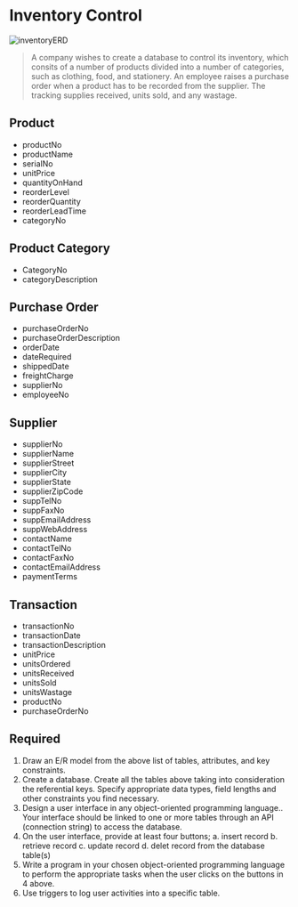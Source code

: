 # Inventory Control
![inventoryERD](https://github.com/user-attachments/assets/17cb9569-a766-4db1-80c6-7bdd1d8d0270)

> A company wishes to create a database to control its inventory,
which consits of a number of products divided into a number of categories,
such as clothing, food, and stationery. An employee raises a purchase order
when a product has to be recorded from the supplier.
The tracking supplies received, units sold, and any wastage.

## Product
* productNo
* productName
* serialNo
* unitPrice
* quantityOnHand
* reorderLevel
* reorderQuantity
* reorderLeadTime
* categoryNo

## Product Category
* CategoryNo
* categoryDescription

## Purchase Order
* purchaseOrderNo
* purchaseOrderDescription
* orderDate
* dateRequired
* shippedDate
* freightCharge
* supplierNo
* employeeNo

## Supplier
* supplierNo
* supplierName
* supplierStreet
* supplierCity
* supplierState
* supplierZipCode
* suppTelNo
* suppFaxNo
* suppEmailAddress
* suppWebAddress
* contactName
* contactTelNo
* contactFaxNo
* contactEmailAddress
* paymentTerms

## Transaction
* transactionNo
* transactionDate
* transactionDescription
* unitPrice
* unitsOrdered
* unitsReceived
* unitsSold
* unitsWastage
* productNo
* purchaseOrderNo

## Required
1. Draw an E/R model from the above list of tables, attributes, and key constraints.
2. Create a database. Create all the tables above taking into consideration the referential keys. Specify appropriate data types, field lengths and other constraints you find necessary.
3. Design a user interface in any object-oriented programming language.. Your interface should be linked to one or more tables through an API (connection string) to access the database.
4. On the user interface, provide at least four buttons;
	a. insert record
	b. retrieve record
	c. update record
	d. delet record
from the database table(s)
5. Write a program in your chosen object-oriented programming language to perform the appropriate tasks when the user clicks on the buttons in 4 above.
6. Use triggers to log user activities into a specific table.
